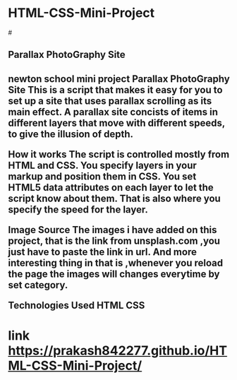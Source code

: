 # HTML-CSS-Mini-Project
#<h2>Parallax PhotoGraphy Site<h2>
newton school mini project Parallax PhotoGraphy Site This is a script that makes it easy for you to set up a site that uses parallax scrolling as its main effect. A parallax site concists of items in different layers that move with different speeds, to give the illusion of depth.

How it works The script is controlled mostly from HTML and CSS. You specify layers in your markup and position them in CSS. You set HTML5 data attributes on each layer to let the script know about them. That is also where you specify the speed for the layer.

Image Source The images i have added on this project, that is the link from unsplash.com ,you just have to paste the link in url. And more interesting thing in that is ,whenever you reload the page the images will changes everytime by set category.

Technologies Used HTML CSS
# link https://prakash842277.github.io/HTML-CSS-Mini-Project/
